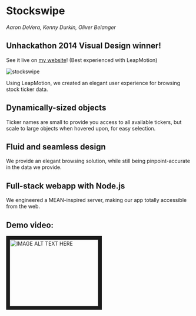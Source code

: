 Stockswipe
==========
*Aaron DeVera, Kenny Durkin, Oliver Belanger*

## Unhackathon 2014 Visual Design winner!

See it live on [my website](http://kennydurkin.info/stockswipe)!
(Best experienced with LeapMotion)

![stockswipe](http://kennydurk.in/res/stockswipe.png)

Using LeapMotion, we created an elegant user experience for browsing stock ticker data.
## Dynamically-sized objects
Ticker names are small to provide you access to all available tickers, but scale to large objects when hovered upon, for easy selection.
## Fluid and seamless design
We provide an elegant browsing solution, while still being pinpoint-accurate in the data we provide.
## Full-stack webapp with Node.js
We engineered a MEAN-inspired server, making our app totally accessible from the web.

## Demo video:
<a href="http://www.youtube.com/watch?feature=player_embedded&v=9_q5I9KpoGw
" target="_blank"><img src="http://img.youtube.com/vi/9_q5I9KpoGw/0.jpg" 
alt="IMAGE ALT TEXT HERE" width="240" height="180" border="10" /></a>
